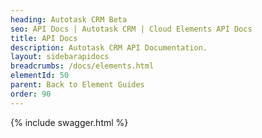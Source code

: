 ```yaml
---
heading: Autotask CRM Beta
seo: API Docs | Autotask CRM | Cloud Elements API Docs
title: API Docs
description: Autotask CRM API Documentation.
layout: sidebarapidocs
breadcrumbs: /docs/elements.html
elementId: 50
parent: Back to Element Guides
order: 90
---
```


{% include swagger.html %}
